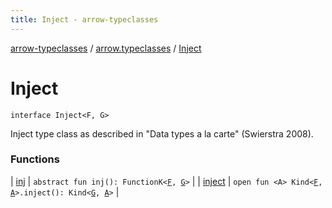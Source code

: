 ```yaml
---
title: Inject - arrow-typeclasses
---
```


[arrow-typeclasses](../../index.html) / [arrow.typeclasses](../index.html) / [Inject](./index.html)

# Inject

`interface Inject<F, G>`

Inject type class as described in "Data types a la carte" (Swierstra 2008).

### Functions

| [inj](inj.html) | `abstract fun inj(): FunctionK<`[`F`](index.html#F)`, `[`G`](index.html#G)`>` |
| [inject](inject.html) | `open fun <A> Kind<`[`F`](index.html#F)`, `[`A`](inject.html#A)`>.inject(): Kind<`[`G`](index.html#G)`, `[`A`](inject.html#A)`>` |

